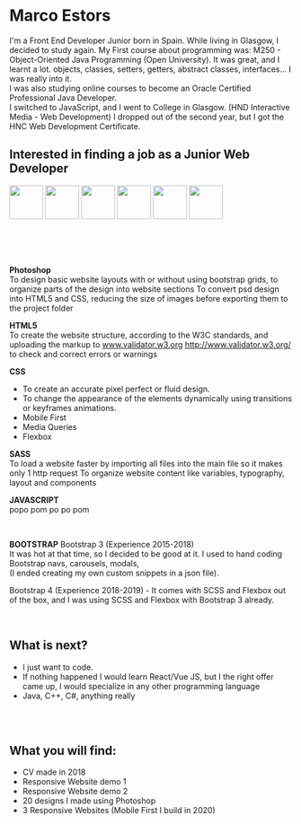 # Marco Estors
I'm a Front End Developer Junior born in Spain.
While living in Glasgow, I decided to study again. My First course about programming was: M250 - Object-Oriented Java Programming (Open University). It was great, and I learnt a lot. objects, classes, setters, getters, abstract classes, interfaces... I was really into it. <br> I was also studying online courses to become an Oracle Certified Professional Java Developer. <br>
I switched to JavaScript, and I went to College in Glasgow. (HND Interactive Media - Web Development) 
I dropped out of the second year, but I got the HNC Web Development Certificate. 

## Interested in finding a job as a Junior Web Developer

<img src="https://github.com/marcofrontend/icons-/blob/main/PHOTOSHOP---FINAL.png" width="60"/> <img src="https://github.com/marcofrontend/icons-/blob/main/HTML---FINAL.png" width="60"/> <img src="https://github.com/marcofrontend/icons-/blob/main/CSS---FINAL.png" width="60"/> <img src="https://github.com/marcofrontend/icons-/blob/main/SASS---FINAL.png" width="60"/> <img src="https://github.com/marcofrontend/icons-/blob/main/JS---FINAL.png" width="60"/> <img src="https://github.com/marcofrontend/icons-/blob/main/BOOTSTRAP---FINAL.png" width="60" />

<br>
<br>
<br> 

**Photoshop** <br>
To design basic website layouts with or without using bootstrap grids, to organize parts of the design into website sections
To convert psd design into HTML5 and CSS, reducing the size of images before exporting them to the project folder


**HTML5** <br>
To create the website structure, according to the W3C standards, and uploading the markup to  www.validator.w3.org http://www.validator.w3.org/ 
to check and correct errors or warnings 


**CSS**
- To create an accurate pixel perfect or fluid design. <br>
- To change the appearance of the elements dynamically using transitions or keyframes animations. <br>
- Mobile First <br>
- Media Queries <br>
- Flexbox


**SASS** <br>
To load a website faster by importing all files into the main file  so it makes only 1 http request 
To organize website content like variables, typography, layout and components


**JAVASCRIPT** <br>
popo pom po po pom

<br>

**BOOTSTRAP**
Bootstrap 3 (Experience 2015-2018)  <br>
It was hot at that time, so I decided to be good at it. I used to hand coding Bootstrap navs, carousels, modals, <br>
(I ended creating my own custom snippets in a json file). <br>

Bootstrap 4 (Experience 2018-2019) - It comes with SCSS and Flexbox out of the box, and I was using SCSS and Flexbox with Bootstrap 3 already. 

<br>

## What is next?
- I just want to code. 
- If nothing happened I would learn React/Vue JS, but I the right offer came up, I would specialize in any other programming language
- Java, C++, C#, anything really

<br>
<br>

## What you will find:
- CV made in 2018
- Responsive Website demo 1
- Responsive Website demo 2
- 20 designs I made using Photoshop
- 3 Responsive Websites (Mobile First I build in 2020)










